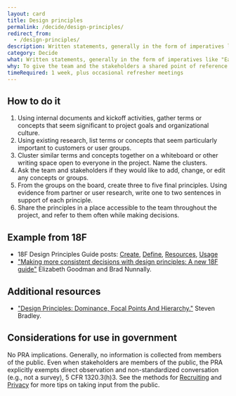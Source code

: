 ```yaml
---
layout: card
title: Design principles
permalink: /decide/design-principles/
redirect_from:
  - /design-principles/
description: Written statements, generally in the form of imperatives like "Earn people's trust," that serve as guiding lights during decision-making.
category: Decide
what: Written statements, generally in the form of imperatives like "Earn people's trust," that serve as guiding lights during decision-making.
why: To give the team and the stakeholders a shared point of reference when negotiating next steps. Good design principles are specific to the project, not general truths, and should help teams say "no" to otherwise interesting proposals or generate ideas when they're stuck.
timeRequired: 1 week, plus occasional refresher meetings
---
```


## How to do it

1. Using internal documents and kickoff activities, gather terms or concepts that seem significant to project goals and organizational culture.
1. Using existing research, list terms or concepts that seem particularly important to customers or user groups.
1. Cluster similar terms and concepts together on a whiteboard or other writing space open to everyone in the project. Name the clusters.
1. Ask the team and stakeholders if they would like to add, change, or edit any concepts or groups.
1. From the groups on the board, create three to five final principles. Using evidence from partner or user research, write one to two sentences in support of each principle.
1. Share the principles in a place accessible to the team throughout the project, and refer to them often while making decisions.


<section class="method--section method--section--18f-example" markdown="1" >

## Example from 18F
- 18F Design Principles Guide posts: [Create](https://github.com/18F/design-principles-guide/blob/18f-pages/pages/create.md), [Define](https://github.com/18F/design-principles-guide/blob/18f-pages/pages/define.md), [Resources](https://github.com/18F/design-principles-guide/blob/18f-pages/pages/resources.md), [Usage](https://github.com/18F/design-principles-guide/blob/18f-pages/pages/usage.md)
- <a href="https://18f.gsa.gov/2016/04/08/making-more-consistent-decisions-with-design-principles-a-new-18f-guide/">"Making more consistent decisions with design principles: A new 18F guide"</a> Elizabeth Goodman and Brad Nunnally.  

</section>

<section class="method--section method--section--additional-resources" markdown="1">

## Additional resources

- <a href="http://www.smashingmagazine.com/2015/02/27/design-principles-dominance-focal-points-hierarchy/">"Design Principles: Dominance, Focal Points And Hierarchy."</a> Steven Bradley.  
</section>

<section class="method--section method--section--government-considerations" markdown="1" >

## Considerations for use in government  

No PRA implications. Generally, no information is collected from members of the public. Even when stakeholders are members of the public, the PRA explicitly exempts direct observation and non-standardized conversation (e.g., not a survey), 5 CFR 1320.3(h)3. See the methods for [Recruiting](/fundamentals/recruiting/) and [Privacy](/fundamentals/privacy/) for more tips on taking input from the public.
</section>
